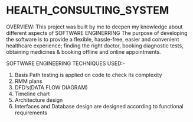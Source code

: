 # HEALTH_CONSULTING_SYSTEM
OVERVIEW:
This project was built by me to deepen my knowledge about different aspects of SOFTWARE ENGINERRING
The purpose of developing the software is to provide a flexible, hassle-free, easier and convenient healthcare experience; 
finding the right doctor, booking diagnostic tests, obtaining medicines & booking offline and online appointments.

SOFTWARE ENGINEERING TECHNIQUES USED:-
1. Basis Path testing is applied on code to check its complexity
2. RMM plans
3. DFD’s(DATA FLOW DIAGRAM)
4. Timeline chart
5. Architecture design
6. Interfaces and Database design are designed according to functional requirements
